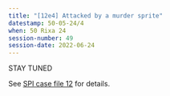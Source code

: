 ```yaml
---
title: "[12e4] Attacked by a murder sprite"
datestamp: 50-05-24/4
when: 50 Rixa 24
session-number: 49
session-date: 2022-06-24
---
```


STAY TUNED

See [SPI case file 12](https://docs.google.com/document/d/1ZBq8NvJuY40O4KA1M9oqnbB9zFjo_Ot3IUUYMtz2jhw/edit) for details.
